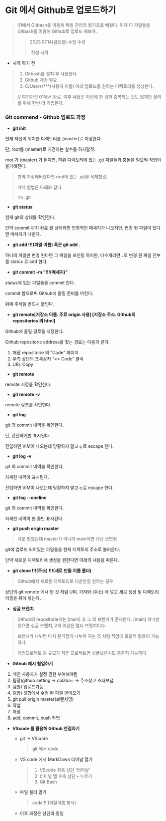 # Git 에서 Github로 업로드하기

> 01에서 Gitbash를 이용해 파일 관리의 왕기초를 배웠다. 이제 이 파일들을 Gitbash를 이용해 Github로 업로드 해보자.
>
> > 2023.07.14(금요일) 수업 수강
> >
> > ​								   작성 시작



- 시작 하기 전

> 1. Gitbash를 설치 후 사용한다.
> 2. Github 계정 필요
> 3. C/Users/***(사용자 이름) 아래 업로드를 원하는 디렉토리를 생성한다.
>
> // 여기까진 01에서 완료. 이후 내용은 이전에 한 것과 중복되는 것도 있지만 정리를 위해 한번 더 기입한다.



### Git commend - Github 업로드 과정

- **git init**

현재 자신이 위치한 디렉토리를 (master)로 지정한다.

단, root를 (master)로 지정하는 실수를 하지말것.

root 가 (master) 가 된다면, 하위 디렉토리에 있는 .git 파일들과 충돌을 일으켜 작업이 불가해진다.

> 만약 지정해버렸다면 root에 있는 .git을 삭제할것.
>
> 삭제 방법은 아래와 같다.
>
> rm .git



- **git status**

현재 git의 상태를 확인한다.

만약 commit 까지 완료 된 상태라면 안정적인 메세지가 나오지만, 변경 된 파일이 있다면 메세지가 나온다.



- **git add !!!(파일 이름) 혹은 git add `.`**

하나의 파일만 변경 된다면 그 파일을 포인팅 하지만, 다수개라면 `.`로 변경 된 파일 전부를 status 로 add 한다.



- **git commit -m "!!!(메세지)"**

status에 있는 파일들을 commit 한다. 

commit 함으로써 Github에 올릴 준비를 마친다.

뒤에 주석을 반드시 붙인다.



- **git remote[저장소 이름. 주로 origin 사용] [저장소 주소. Github의 repositories 의 html]**

Github에 올릴 경로를 지정한다.

Github repositorie address를 찾는 경로는 다음과 같다.

1. 해당 repositorie 의 "Code" 페이지
2. 우측 상단의 초록상자 "<> Code" 클릭
3. URL Copy



- **git remote** 

remote 지정을 확인한다.



- **git remote -v**

remote 링크를 확인한다.



- **git log**

git 의 commit 내역을 확인한다. 

단, 간단하게만 표시된다.

진입하면 VIM이 나오는데 당황하지 말고 `q` 로 escape 한다.



- **git log -v**

git 의 commit 내역을 확인한다. 

자세한 내역이 표시된다.

진입하면 VIM이 나오는데 당황하지 말고 `q` 로 escape 한다.



- **git log --oneline**

git 의 commit 내역을 확인한다. 

자세한 내역의 한 줄만 표시된다.



- **git push origin master**

>  다운 받았는데 master가 아니라 main이면 대신 쓰면됨

git에 업로드 되어있는 파일들을 현재 디렉토리 주소로 불러온다.

만약 새로운 디렉토리에 생성을 원한다면 아래의 내용을 따른다.



- **git clone  !!!(주소)  !!!(새로 만들 이름 폴더)**

> Github에서 새로운 디렉토리로 다운받길 원하는 경우 

상단의 git remote 에서 한 것 처럼 URL 가져와 (주소) 에 넣고 새로 생성 될 디렉토리 이름을 뒤에 넣는다.



- **싱글 브렌치**

> Github의 repositorie에는 [main] 과 그 외 브렌치가 존재한다. [main] 하나만 있으면 싱글 브렌치, 2개 이상은 멀티 브렌치이다.
>
> 브렌치가 나뉘면 마치 분기점이 나누어 지는 것 처럼 작업에 효율적 활용이 가능하다.
>
> 개인프로젝트 등 규모가 작은 프로젝트면 싱글브렌치도 충분히 가능하다.



- **Github 에서 협업하기**

1.  메인 사용자가 설정 권한 부여해야됨
2.  팀장)github setting -> colabo~ -> 주소찾고 초대보냄
3.  팀원) 업로드가능
4.  팀장) 깃헙에서 수정 된 파일 받아오기
5.  git pull origin master(브랜치명)
6.  작업
7.  저장
8.  add, commit, push 작업



- **VScode 를 활용해 Github 연결하기**

  - git -> VScode

    > git 에서 code .

  - VS code 에서 MarkDown 터미널 열기

    >1. VScode 좌측 상단 '터미널'
    >2. 터미널 탭 우측 상단 `+` 누르기
    >3. Git Bash
    
  - 파일 불러 열기
  
    > code !!!(파일이름.형식)
  
  - 이후 과정은 상단과 동일

